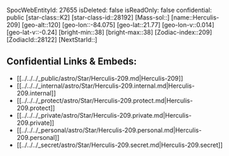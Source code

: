 ﻿---
location: [21.77,-84.075,120]
type: Star
tags:
- astro/Star

---
SpocWebEntityId: 27655
isDeleted: false
isReadOnly: false
confidential: public
[star-class::K2]
[star-class-id::28192]
[Mass-sol::]
[name::Herculis-209]
[geo-alt::120]
[geo-lon::-84.075]
[geo-lat::21.77]
[geo-lon-v::0.014]
[geo-lat-v::-0.24]
[bright-min::38]
[bright-max::38]
[Zodiac-index::209]
[ZodiacId::28122]
[NextStarId::]



## Confidential Links & Embeds: 
- [[../../../_public/astro/Star/Herculis-209.md|Herculis-209]] 
- [[../../../_internal/astro/Star/Herculis-209.internal.md|Herculis-209.internal]] 
- [[../../../_protect/astro/Star/Herculis-209.protect.md|Herculis-209.protect]] 
- [[../../../_private/astro/Star/Herculis-209.private.md|Herculis-209.private]] 
- [[../../../_personal/astro/Star/Herculis-209.personal.md|Herculis-209.personal]] 
- [[../../../_secret/astro/Star/Herculis-209.secret.md|Herculis-209.secret]]

